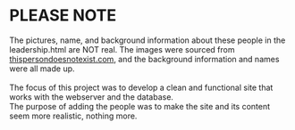 # PLEASE NOTE
The pictures, name, and background information about these people in the leadership.html are NOT real.
The images were sourced from <a href="https://thispersondoesnotexist.com">thispersondoesnotexist.com</a>,
 and the background information and names were all made up. <br>
<br>
The focus of this project was to develop a clean and functional site that works with the webserver and the database.<br>
The purpose of adding the people was to make the site and its content seem more realistic, nothing more.
